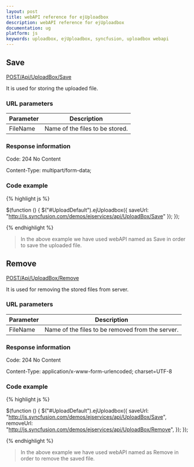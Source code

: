 ```yaml
---
layout: post
title: webAPI reference for ejUploadbox
description: webAPI reference for ejUploadbox
documentation: ug
platform: js
keywords: uploadbox, ejUploadbox, syncfusion, uploadbox webapi
---
```


## Save

[POST/Api/UploadBox/Save](http://js.syncfusion.com/demos/ejservices/api/UploadBox/Save)

It is used for storing the uploaded file.

### URL parameters

|  Parameter |  Description | 
|---|---|
|FileName|Name of the files to be stored.| 


### Response information 

Code: 204 No Content

Content-Type: multipart/form-data;

### Code example 

{% highlight js %}

$(function () {
	$("#UploadDefault").ejUploadbox({
		saveUrl: "http://js.syncfusion.com/demos/ejservices/api/UploadBox/Save"
	});
});

{% endhighlight %}

>In the above example we have used webAPI named as Save in order to save the uploaded file.

## Remove

[POST/Api/UploadBox/Remove](http://js.syncfusion.com/demos/ejservices/api/UploadBox/Remove)

It is used for removing the stored files from server.

### URL parameters

|  Parameter |  Description | 
|---|---|
|FileName|Name of the files to be removed from the server.| 

### Response information 

Code: 204 No Content

Content-Type: application/x-www-form-urlencoded; charset=UTF-8

### Code example 

{% highlight js %}

$(function () {
	$("#UploadDefault").ejUploadbox({
		saveUrl: "http://js.syncfusion.com/demos/ejservices/api/UploadBox/Save",
		removeUrl: "http://js.syncfusion.com/demos/ejservices/api/UploadBox/Remove",
	});
});

{% endhighlight %}

>In the above example we have used webAPI named as Remove in order to remove the saved file.